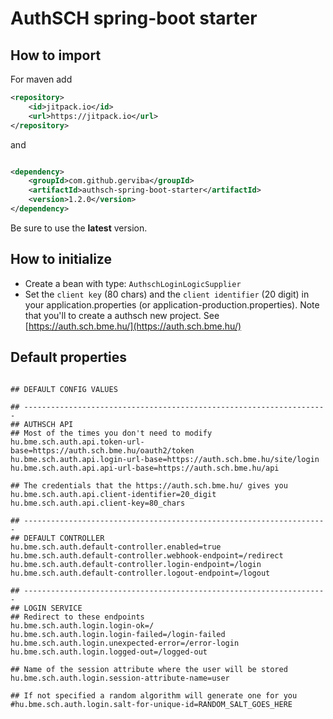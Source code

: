 AuthSCH spring-boot starter
===

## How to import

For maven add 

```xml
<repository>
    <id>jitpack.io</id>
    <url>https://jitpack.io</url>
</repository>
```

and 

```xml

<dependency>
    <groupId>com.github.gerviba</groupId>
    <artifactId>authsch-spring-boot-starter</artifactId>
    <version>1.2.0</version>
</dependency>

```

Be sure to use the **latest** version.

## How to initialize

- Create a bean with type: `AuthschLoginLogicSupplier` 
- Set the `client key` (80 chars) and the `client identifier` (20 digit) in your application.properties (or application-production.properties). Note that you'll to create a authsch new project. See [https://auth.sch.bme.hu/](https://auth.sch.bme.hu/)


## Default properties


```properties

## DEFAULT CONFIG VALUES

## --------------------------------------------------------------------
## AUTHSCH API
## Most of the times you don't need to modify
hu.bme.sch.auth.api.token-url-base=https://auth.sch.bme.hu/oauth2/token
hu.bme.sch.auth.api.login-url-base=https://auth.sch.bme.hu/site/login
hu.bme.sch.auth.api.api-url-base=https://auth.sch.bme.hu/api

## The credentials that the https://auth.sch.bme.hu/ gives you
hu.bme.sch.auth.api.client-identifier=20_digit
hu.bme.sch.auth.api.client-key=80_chars

## --------------------------------------------------------------------
## DEFAULT CONTROLLER
hu.bme.sch.auth.default-controller.enabled=true
hu.bme.sch.auth.default-controller.webhook-endpoint=/redirect
hu.bme.sch.auth.default-controller.login-endpoint=/login
hu.bme.sch.auth.default-controller.logout-endpoint=/logout

## --------------------------------------------------------------------
## LOGIN SERVICE
## Redirect to these endpoints 
hu.bme.sch.auth.login.login-ok=/
hu.bme.sch.auth.login.login-failed=/login-failed
hu.bme.sch.auth.login.unexpected-error=/error-login
hu.bme.sch.auth.login.logged-out=/logged-out

## Name of the session attribute where the user will be stored
hu.bme.sch.auth.login.session-attribute-name=user

## If not specified a random algorithm will generate one for you
#hu.bme.sch.auth.login.salt-for-unique-id=RANDOM_SALT_GOES_HERE

```

